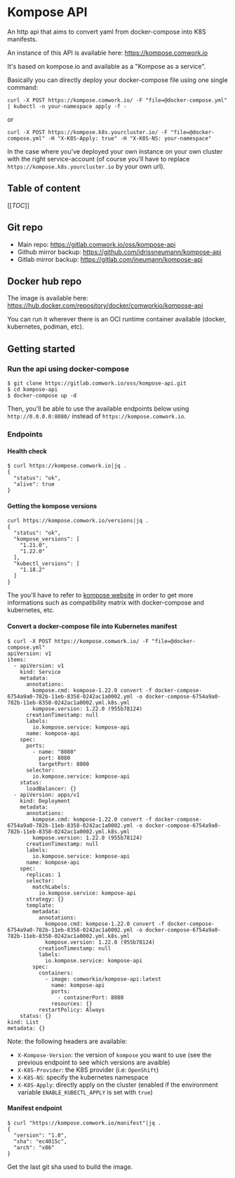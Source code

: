 # Kompose API

An http api that aims to convert yaml from docker-compose into K8S manifests.

An instance of this API is available here: https://kompose.comwork.io

It's based on kompose.io and available as a "Kompose as a service".

Basically you can directly deploy your docker-compose file using one single command:

```shell
curl -X POST https://kompose.comwork.io/ -F "file=@docker-compose.yml" | kubectl -n your-namespace apply -f -
```

or

```shell
curl -X POST https://kompose.k8s.yourcluster.io/ -F "file=@docker-compose.yml" -H "X-K8S-Apply: true" -H "X-K8S-NS: your-namespace"
```

In the case where you've deployed your own instance on your own cluster with the right service-account (of course you'll have to replace `https://kompose.k8s.yourcluster.io` by your own url).

## Table of content

[[_TOC_]]

## Git repo

* Main repo: https://gitlab.comwork.io/oss/kompose-api
* Github mirror backup: https://github.com/idrissneumann/kompose-api
* Gitlab mirror backup: https://gitlab.com/ineumann/kompose-api

## Docker hub repo

The image is available here: https://hub.docker.com/repository/docker/comworkio/kompose-api

You can run it wherever there is an OCI runtime container available (docker, kubernetes, podman, etc).

## Getting started

### Run the api using docker-compose

```shell
$ git clone https://gitlab.comwork.io/oss/kompose-api.git
$ cd kompose-api
$ docker-compose up -d
```

Then, you'll be able to use the available endpoints below using `http://0.0.0.0:8080/` instead of `https://kompose.comwork.io`.

### Endpoints

#### Health check

```shell
$ curl https://kompose.comwork.io|jq .
{
  "status": "ok",
  "alive": true
}
```

#### Getting the kompose versions

```shell
curl https://kompose.comwork.io/versions|jq .
{
  "status": "ok",
  "kompose_versions": [
    "1.21.0",
    "1.22.0"
  ],
  "kubectl_versions": [
    "1.18.2"
  ]
}
```

The you'll have to refer to [kompose website](./https://kompose.io/) in order to get more informations such as compatibility matrix with docker-compose and kubernetes, etc.

#### Convert a docker-compose file into Kubernetes manifest

```shell
$ curl -X POST https://kompose.comwork.io/ -F "file=@docker-compose.yml"
apiVersion: v1
items:
  - apiVersion: v1
    kind: Service
    metadata:
      annotations:
        kompose.cmd: kompose-1.22.0 convert -f docker-compose-6754a9a0-782b-11eb-8358-0242ac1a0002.yml -o docker-compose-6754a9a0-782b-11eb-8358-0242ac1a0002.yml.k8s.yml
        kompose.version: 1.22.0 (955b78124)
      creationTimestamp: null
      labels:
        io.kompose.service: kompose-api
      name: kompose-api
    spec:
      ports:
        - name: "8080"
          port: 8080
          targetPort: 8080
      selector:
        io.kompose.service: kompose-api
    status:
      loadBalancer: {}
  - apiVersion: apps/v1
    kind: Deployment
    metadata:
      annotations:
        kompose.cmd: kompose-1.22.0 convert -f docker-compose-6754a9a0-782b-11eb-8358-0242ac1a0002.yml -o docker-compose-6754a9a0-782b-11eb-8358-0242ac1a0002.yml.k8s.yml
        kompose.version: 1.22.0 (955b78124)
      creationTimestamp: null
      labels:
        io.kompose.service: kompose-api
      name: kompose-api
    spec:
      replicas: 1
      selector:
        matchLabels:
          io.kompose.service: kompose-api
      strategy: {}
      template:
        metadata:
          annotations:
            kompose.cmd: kompose-1.22.0 convert -f docker-compose-6754a9a0-782b-11eb-8358-0242ac1a0002.yml -o docker-compose-6754a9a0-782b-11eb-8358-0242ac1a0002.yml.k8s.yml
            kompose.version: 1.22.0 (955b78124)
          creationTimestamp: null
          labels:
            io.kompose.service: kompose-api
        spec:
          containers:
            - image: comworkio/kompose-api:latest
              name: kompose-api
              ports:
                - containerPort: 8080
              resources: {}
          restartPolicy: Always
    status: {}
kind: List
metadata: {}
```

Note: the following headers are available:
* `X-Kompose-Version`: the version of `kompose` you want to use (see the previous endpoint to see which versions are avaible)
* `X-K8S-Provider`: the K8S provider (i.e: `OpenShift`)
* `X-K8S-NS`: specify the kubernetes namespace
* `X-K8S-Apply`: directly apply on the cluster (enabled if the environment variable `ENABLE_KUBECTL_APPLY` is set with `true`)

#### Manifest endpoint

```shell
$ curl "https://kompose.comwork.io/manifest"|jq .
{
  "version": "1.0",
  "sha": "ec4015c",
  "arch": "x86"
}
```

Get the last git sha used to build the image.
